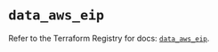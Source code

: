 # `data_aws_eip`

Refer to the Terraform Registry for docs: [`data_aws_eip`](https://registry.terraform.io/providers/hashicorp/aws/5.100.0/docs/data-sources/eip).
